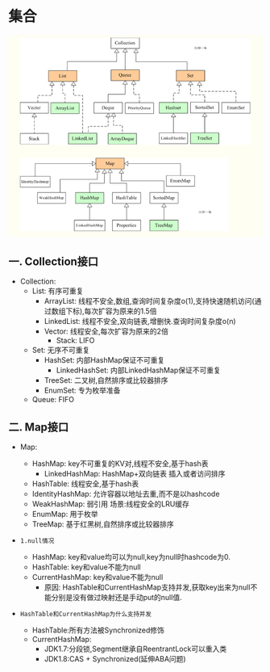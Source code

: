 # 集合

   ![123](../../静态资源/List和Map.png )

## 一. Collection接口

  - Collection:
    - List: 有序可重复
      - ArrayList: 线程不安全,数组,查询时间复杂度o(1),支持快速随机访问(通过数组下标),每次扩容为原来的1.5倍
      - LinkedList: 线程不安全,双向链表,增删快.查询时间复杂度o(n)
      - Vector: 线程安全,每次扩容为原来的2倍
        - Stack: LIFO 
    - Set: 无序不可重复
      - HashSet: 内部HashMap保证不可重复
        - LinkedHashSet: 内部LinkedHashMap保证不可重复
      - TreeSet: 二叉树,自然排序或比较器排序
      - EnumSet: 专为枚举准备
    - Queue: FIFO

## 二. Map接口
  - Map:
    - HashMap: key不可重复的KV对,线程不安全,基于hash表
      - LinkedHashMap: HashMap+双向链表 插入或者访问排序
    - HashTable: 线程安全,基于hash表
    - IdentityHashMap: 允许容器以地址去重,而不是以hashcode
    - WeakHashMap: 弱引用 场景:线程安全的LRU缓存
    - EnumMap: 用于枚举
    - TreeMap:  基于红黑树,自然排序或比较器排序

- `1.null情况`
  - HashMap: key和value均可以为null,key为null时hashcode为0.
  - HashTable: key和value不能为null
  - CurrentHashMap: key和value不能为null
    - 原因: HashTable和CurrentHashMap支持并发,获取key出来为null不能分别是没有做过映射还是手动put的null值.

- `HashTable和CurrentHashMap为什么支持并发`
  - HashTable:所有方法被Synchronized修饰
  - CurrentHashMap:
    - JDK1.7:分段锁,Segment继承自ReentrantLock可以重入类
    - JDK1.8:CAS + Synchronized(延伸ABA问题)
  
